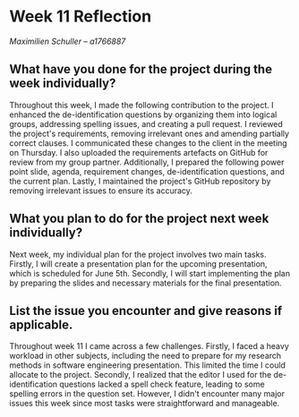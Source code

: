 # Week 11 Reflection
*Maximilien Schuller – a1766887*

## What have you done for the project during the week individually?
Throughout this week, I made the following contribution to the project. I enhanced the de-identification questions by organizing them into logical groups, addressing spelling issues, and creating a pull request. 
I reviewed the project's requirements, removing irrelevant ones and amending partially correct clauses. I communicated these changes to the client in the meeting on Thursday. I also uploaded the requirements artefacts on GitHub for review from my group partner.
Additionally, I prepared the following power point slide, agenda, requirement changes, de-identification questions, and the current plan. 
Lastly, I maintained the project's GitHub repository by removing irrelevant issues to ensure its accuracy.

## What you plan to do for the project next week individually?
Next week, my individual plan for the project involves two main tasks. Firstly, I will create a presentation plan for the upcoming presentation, which is scheduled for June 5th. Secondly, I will start implementing the plan by preparing the slides and necessary materials for the final presentation.

## List the issue you encounter and give reasons if applicable.
Throughout week 11 I came across a few challenges. Firstly, I faced a heavy workload in other subjects, including the need to prepare for my research methods in software engineering presentation. This limited the time I could allocate to the project. Secondly, I realized that the editor I used for the de-identification questions lacked a spell check feature, leading to some spelling errors in the question set. However, I didn't encounter many major issues this week since most tasks were straightforward and manageable.

